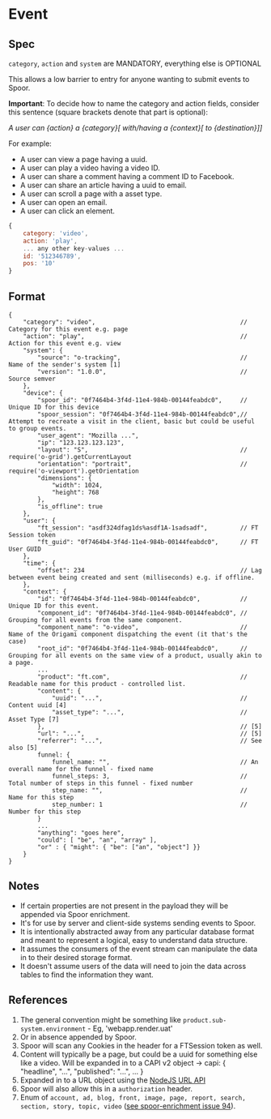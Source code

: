 # Event

## Spec

`category`, `action` and `system` are MANDATORY, everything else is OPTIONAL

This allows a low barrier to entry for anyone wanting to submit events to Spoor.

__Important__: To decide how to name the category and action fields, consider this sentence (square brackets denote that part is optional):

*A user can {action} a {category}\[ with/having a {context}\[ to {destination}]]*

For example:
* A user can view a page having a uuid.
* A user can play a video having a video ID.
* A user can share a comment having a comment ID to Facebook.
* A user can share an article having a uuid to email.
* A user can scroll a page with a asset type.
* A user can open an email.
* A user can click an element.

```js
{
	category: 'video',
	action: 'play',
	... any other key-values ...
	id: '512346789',
	pos: '10'
}
```

## Format

```
{
	"category": "video",										// Category for this event e.g. page
	"action": "play",											// Action for this event e.g. view
	"system": {
		"source": "o-tracking",									// Name of the sender's system [1]
		"version": "1.0.0",										// Source semver
	},
	"device": {
		"spoor_id": "0f7464b4-3f4d-11e4-984b-00144feabdc0",		// Unique ID for this device
		"spoor_session": "0f7464b4-3f4d-11e4-984b-00144feabdc0",// Attempt to recreate a visit in the client, basic but could be useful to group events.
		"user_agent": "Mozilla ...",
		"ip": "123.123.123.123",
		"layout": "S",											// require('o-grid').getCurrentLayout
		"orientation": "portrait",								// require('o-viewport').getOrientation
		"dimensions": {
			"width": 1024,
			"height": 768
		},
		"is_offline": true
	},
	"user": {
		"ft_session": "asdf324dfag1ds%asdf1A-1sadsadf",			// FT Session token
		"ft_guid": "0f7464b4-3f4d-11e4-984b-00144feabdc0",		// FT User GUID
	},
	"time": {
		"offset": 234											// Lag between event being created and sent (milliseconds) e.g. if offline.
	},
	"context": {
		"id": "0f7464b4-3f4d-11e4-984b-00144feabdc0",			// Unique ID for this event.
		"component_id": "0f7464b4-3f4d-11e4-984b-00144feabdc0",	// Grouping for all events from the same component.
		"component_name": "o-video",                            // Name of the Origami component dispatching the event (it that's the case)
		"root_id": "0f7464b4-3f4d-11e4-984b-00144feabdc0",		// Grouping for all events on the same view of a product, usually akin to a page.
		...
		"product": "ft.com",									// Readable name for this product - controlled list.
		"content": {
			"uuid": "...",										// Content uuid [4]
			"asset_type": "...", 								// Asset Type [7]
		},														// [5]
		"url": "...",											// [5]
		"referrer": "...",										// See also [5]
		funnel: {
			funnel_name: "",   									// An overall name for the funnel - fixed name
			funnel_steps: 3,   									// Total number of steps in this funnel - fixed number
			step_name: "",     									// Name for this step
			step_number: 1     									// Number for this step
		}
		...
		"anything": "goes here",
		"could": [ "be", "an", "array" ],
		"or" : { "might": { "be": ["an", "object"] }}
	}
}
```

## Notes

- If certain properties are not present in the payload they will be appended via Spoor enrichment.
- It's for use by server and client-side systems sending events to Spoor.
- It is intentionally abstracted away from any particular database format and meant to represent a logical, easy to understand data structure.
- It assumes the consumers of the event stream can manipulate the data in to their desired storage format.
- It doesn't assume users of the data will need to join the data across tables to find the information they want.


## References
1. The general convention might be something like `product.sub-system.environment` - Eg, 'webapp.render.uat'
2. Or in absence appended by Spoor.
3. Spoor will scan any Cookies in the header for a FTSession token as well.
4. Content will typically be a page, but could be a uuid for something else like a video. Will be expanded in to a CAPI v2 object -> capi: { "headline", "...", "published": "...", ... }
5. Expanded in to a URL object using the [NodeJS URL API](http://nodejs.org/api/url.html)
6. Spoor will also allow this in a `authorization` header.
7. Enum of `account, ad, blog, front, image, page, report, search, section, story, topic, video` ([see spoor-enrichment issue 94](https://github.com/Financial-Times/spoor-enrichment/issues/94])).
